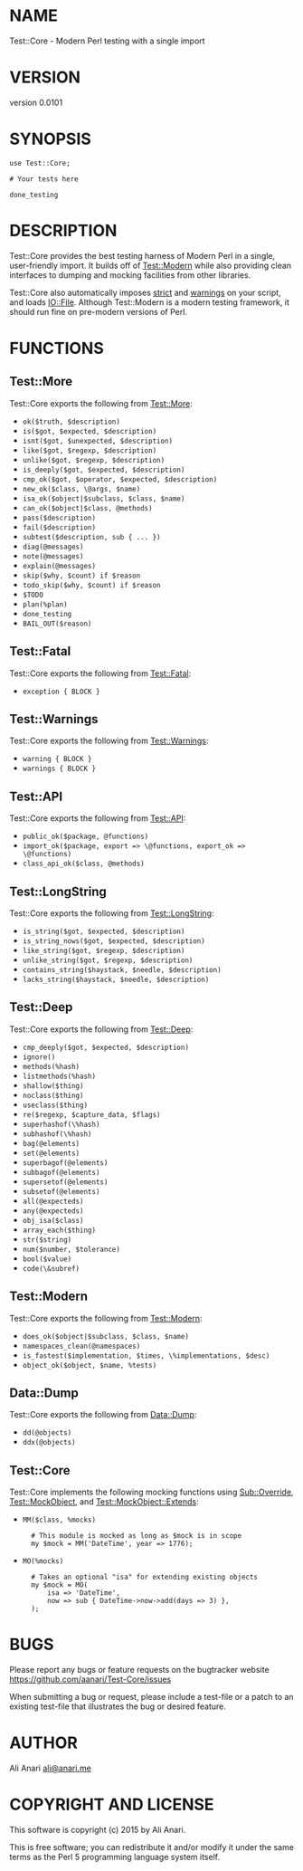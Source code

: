 # NAME

Test::Core - Modern Perl testing with a single import

# VERSION

version 0.0101

# SYNOPSIS

    use Test::Core;

    # Your tests here

    done_testing

# DESCRIPTION

Test::Core provides the best testing harness of Modern Perl in a single, user-friendly import. It builds off of [Test::Modern](https://metacpan.org/pod/Test::Modern) while also providing clean interfaces to dumping and mocking facilities from other libraries.

Test::Core also automatically imposes [strict](https://metacpan.org/pod/strict) and [warnings](https://metacpan.org/pod/warnings) on your script, and loads [IO::File](https://metacpan.org/pod/IO::File). Although Test::Modern is a modern testing framework, it should run fine on pre-modern versions of Perl.

# FUNCTIONS

## Test::More

Test::Core exports the following from [Test::More](https://metacpan.org/pod/Test::More):

- `ok($truth, $description)`
- `is($got, $expected, $description)`
- `isnt($got, $unexpected, $description)`
- `like($got, $regexp, $description)`
- `unlike($got, $regexp, $description)`
- `is_deeply($got, $expected, $description)`
- `cmp_ok($got, $operator, $expected, $description)`
- `new_ok($class, \@args, $name)`
- `isa_ok($object|$subclass, $class, $name)`
- `can_ok($object|$class, @methods)`
- `pass($description)`
- `fail($description)`
- `subtest($description, sub { ... })`
- `diag(@messages)`
- `note(@messages)`
- `explain(@messages)`
- `skip($why, $count) if $reason`
- `todo_skip($why, $count) if $reason`
- `$TODO`
- `plan(%plan)`
- `done_testing`
- `BAIL_OUT($reason)`

## Test::Fatal

Test::Core exports the following from [Test::Fatal](https://metacpan.org/pod/Test::Fatal):

- `exception { BLOCK }`

## Test::Warnings

Test::Core exports the following from [Test::Warnings](https://metacpan.org/pod/Test::Warnings):

- `warning { BLOCK }`
- `warnings { BLOCK }`

## Test::API

Test::Core exports the following from [Test::API](https://metacpan.org/pod/Test::API):

- `public_ok($package, @functions)`
- `import_ok($package, export => \@functions, export_ok => \@functions)`
- `class_api_ok($class, @methods)`

## Test::LongString

Test::Core exports the following from [Test::LongString](https://metacpan.org/pod/Test::LongString):

- `is_string($got, $expected, $description)`
- `is_string_nows($got, $expected, $description)`
- `like_string($got, $regexp, $description)`
- `unlike_string($got, $regexp, $description)`
- `contains_string($haystack, $needle, $description)`
- `lacks_string($haystack, $needle, $description)`

## Test::Deep

Test::Core exports the following from [Test::Deep](https://metacpan.org/pod/Test::Deep):

- `cmp_deeply($got, $expected, $description)`
- `ignore()`
- `methods(%hash)`
- `listmethods(%hash)`
- `shallow($thing)`
- `noclass($thing)`
- `useclass($thing)`
- `re($regexp, $capture_data, $flags)`
- `superhashof(\%hash)`
- `subhashof(\%hash)`
- `bag(@elements)`
- `set(@elements)`
- `superbagof(@elements)`
- `subbagof(@elements)`
- `supersetof(@elements)`
- `subsetof(@elements)`
- `all(@expecteds)`
- `any(@expecteds)`
- `obj_isa($class)`
- `array_each($thing)`
- `str($string)`
- `num($number, $tolerance)`
- `bool($value)`
- `code(\&subref)`

## Test::Modern

Test::Core exports the following from [Test::Modern](https://metacpan.org/pod/Test::Modern):

- `does_ok($object|$subclass, $class, $name)`
- `namespaces_clean(@namespaces)`
- `is_fastest($implementation, $times, \%implementations, $desc)`
- `object_ok($object, $name, %tests)`

## Data::Dump

Test::Core exports the following from [Data::Dump](https://metacpan.org/pod/Data::Dump):

- `dd(@objects)`
- `ddx(@objects)`

## Test::Core

Test::Core implements the following mocking functions using [Sub::Override](https://metacpan.org/pod/Sub::Override), [Test::MockObject](https://metacpan.org/pod/Test::MockObject), and [Test::MockObject::Extends](https://metacpan.org/pod/Test::MockObject::Extends):

- `MM($class, %mocks)`

        # This module is mocked as long as $mock is in scope
        my $mock = MM('DateTime', year => 1776);

- `MO(%mocks)`

        # Takes an optional "isa" for extending existing objects
        my $mock = MO(
            isa => 'DateTime',
            now => sub { DateTime->now->add(days => 3) },
        );

# BUGS

Please report any bugs or feature requests on the bugtracker website
https://github.com/aanari/Test-Core/issues

When submitting a bug or request, please include a test-file or a
patch to an existing test-file that illustrates the bug or desired
feature.

# AUTHOR

Ali Anari <ali@anari.me>

# COPYRIGHT AND LICENSE

This software is copyright (c) 2015 by Ali Anari.

This is free software; you can redistribute it and/or modify it under
the same terms as the Perl 5 programming language system itself.
